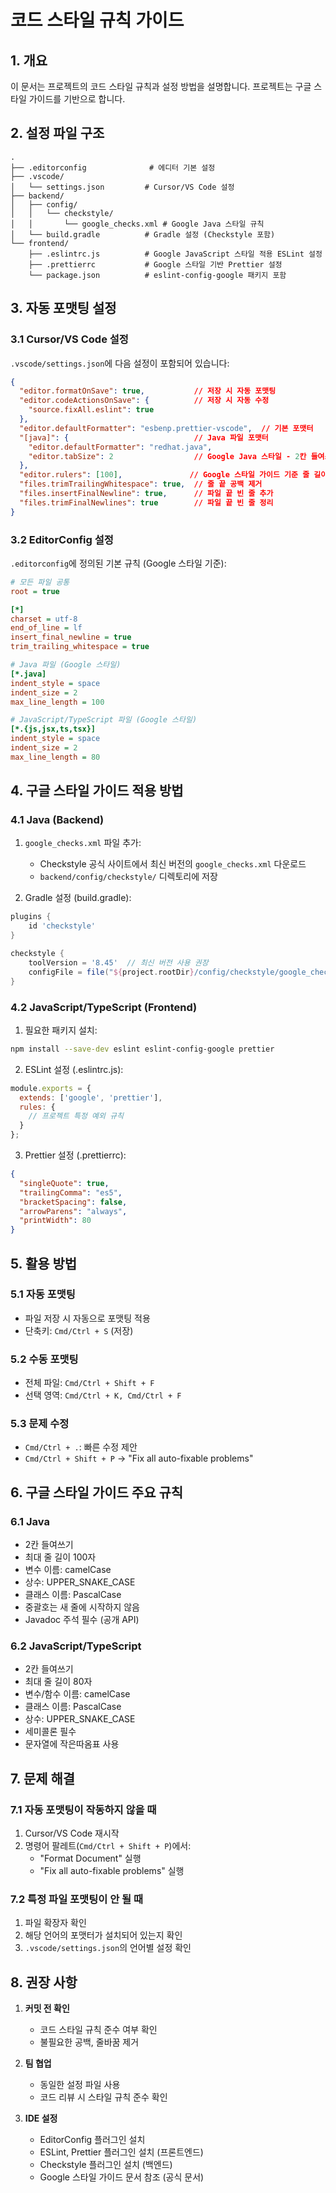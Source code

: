# 코드 스타일 규칙 가이드

## 1. 개요

이 문서는 프로젝트의 코드 스타일 규칙과 설정 방법을 설명합니다. 프로젝트는 구글 스타일 가이드를 기반으로 합니다.

## 2. 설정 파일 구조

```
.
├── .editorconfig              # 에디터 기본 설정
├── .vscode/
│   └── settings.json         # Cursor/VS Code 설정
├── backend/
│   ├── config/
│   │   └── checkstyle/
│   │       └── google_checks.xml # Google Java 스타일 규칙
│   └── build.gradle          # Gradle 설정 (Checkstyle 포함)
└── frontend/
    ├── .eslintrc.js          # Google JavaScript 스타일 적용 ESLint 설정
    ├── .prettierrc           # Google 스타일 기반 Prettier 설정
    └── package.json          # eslint-config-google 패키지 포함
```

## 3. 자동 포맷팅 설정

### 3.1 Cursor/VS Code 설정

`.vscode/settings.json`에 다음 설정이 포함되어 있습니다:

```json
{
  "editor.formatOnSave": true,           // 저장 시 자동 포맷팅
  "editor.codeActionsOnSave": {          // 저장 시 자동 수정
    "source.fixAll.eslint": true
  },
  "editor.defaultFormatter": "esbenp.prettier-vscode",  // 기본 포맷터
  "[java]": {                            // Java 파일 포맷터
    "editor.defaultFormatter": "redhat.java",
    "editor.tabSize": 2                  // Google Java 스타일 - 2칸 들여쓰기
  },
  "editor.rulers": [100],               // Google 스타일 가이드 기준 줄 길이
  "files.trimTrailingWhitespace": true,  // 줄 끝 공백 제거
  "files.insertFinalNewline": true,      // 파일 끝 빈 줄 추가
  "files.trimFinalNewlines": true        // 파일 끝 빈 줄 정리
}
```

### 3.2 EditorConfig 설정

`.editorconfig`에 정의된 기본 규칙 (Google 스타일 기준):

```ini
# 모든 파일 공통
root = true

[*]
charset = utf-8
end_of_line = lf
insert_final_newline = true
trim_trailing_whitespace = true

# Java 파일 (Google 스타일)
[*.java]
indent_style = space
indent_size = 2
max_line_length = 100

# JavaScript/TypeScript 파일 (Google 스타일)
[*.{js,jsx,ts,tsx}]
indent_style = space
indent_size = 2
max_line_length = 80
```

## 4. 구글 스타일 가이드 적용 방법

### 4.1 Java (Backend)

1. `google_checks.xml` 파일 추가:
    - Checkstyle 공식 사이트에서 최신 버전의 `google_checks.xml` 다운로드
    - `backend/config/checkstyle/` 디렉토리에 저장

2. Gradle 설정 (build.gradle):

```gradle
plugins {
    id 'checkstyle'
}

checkstyle {
    toolVersion = '8.45'  // 최신 버전 사용 권장
    configFile = file("${project.rootDir}/config/checkstyle/google_checks.xml")
}
```

### 4.2 JavaScript/TypeScript (Frontend)

1. 필요한 패키지 설치:

```bash
npm install --save-dev eslint eslint-config-google prettier
```

2. ESLint 설정 (.eslintrc.js):

```javascript
module.exports = {
  extends: ['google', 'prettier'],
  rules: {
    // 프로젝트 특정 예외 규칙
  }
};
```

3. Prettier 설정 (.prettierrc):

```json
{
  "singleQuote": true,
  "trailingComma": "es5",
  "bracketSpacing": false,
  "arrowParens": "always",
  "printWidth": 80
}
```

## 5. 활용 방법

### 5.1 자동 포맷팅

- 파일 저장 시 자동으로 포맷팅 적용
- 단축키: `Cmd/Ctrl + S` (저장)

### 5.2 수동 포맷팅

- 전체 파일: `Cmd/Ctrl + Shift + F`
- 선택 영역: `Cmd/Ctrl + K, Cmd/Ctrl + F`

### 5.3 문제 수정

- `Cmd/Ctrl + .`: 빠른 수정 제안
- `Cmd/Ctrl + Shift + P` → "Fix all auto-fixable problems"

## 6. 구글 스타일 가이드 주요 규칙

### 6.1 Java

- 2칸 들여쓰기
- 최대 줄 길이 100자
- 변수 이름: camelCase
- 상수: UPPER_SNAKE_CASE
- 클래스 이름: PascalCase
- 중괄호는 새 줄에 시작하지 않음
- Javadoc 주석 필수 (공개 API)

### 6.2 JavaScript/TypeScript

- 2칸 들여쓰기
- 최대 줄 길이 80자
- 변수/함수 이름: camelCase
- 클래스 이름: PascalCase
- 상수: UPPER_SNAKE_CASE
- 세미콜론 필수
- 문자열에 작은따옴표 사용

## 7. 문제 해결

### 7.1 자동 포맷팅이 작동하지 않을 때

1. Cursor/VS Code 재시작
2. 명령어 팔레트(`Cmd/Ctrl + Shift + P`)에서:
    - "Format Document" 실행
    - "Fix all auto-fixable problems" 실행

### 7.2 특정 파일 포맷팅이 안 될 때

1. 파일 확장자 확인
2. 해당 언어의 포맷터가 설치되어 있는지 확인
3. `.vscode/settings.json`의 언어별 설정 확인

## 8. 권장 사항

1. **커밋 전 확인**
    - 코드 스타일 규칙 준수 여부 확인
    - 불필요한 공백, 줄바꿈 제거

2. **팀 협업**
    - 동일한 설정 파일 사용
    - 코드 리뷰 시 스타일 규칙 준수 확인

3. **IDE 설정**
    - EditorConfig 플러그인 설치
    - ESLint, Prettier 플러그인 설치 (프론트엔드)
    - Checkstyle 플러그인 설치 (백엔드)
    - Google 스타일 가이드 문서 참조 (공식 문서)
